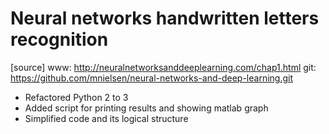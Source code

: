 # Neural networks handwritten letters recognition

[source] 
www: http://neuralnetworksanddeeplearning.com/chap1.html
git: https://github.com/mnielsen/neural-networks-and-deep-learning.git

- Refactored Python 2 to 3
- Added script for printing results and showing matlab graph
- Simplified code and its logical structure  
